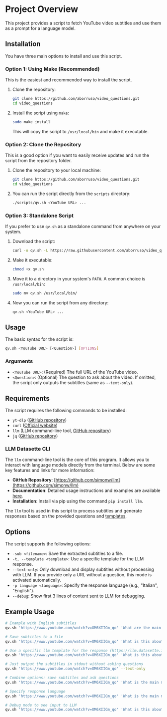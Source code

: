 # Project Overview

This project provides a script to fetch YouTube video subtitles and use them as a prompt for a language model.

## Installation

You have three main options to install and use this script.

### Option 1: Using Make (Recommended)

This is the easiest and recommended way to install the script.

1.  Clone the repository:
    ```bash
    git clone https://github.com/aborruso/video_questions.git
    cd video_questions
    ```
2.  Install the script using `make`:
    ```bash
    sudo make install
    ```
    This will copy the script to `/usr/local/bin` and make it executable.

### Option 2: Clone the Repository

This is a good option if you want to easily receive updates and run the script from the repository folder.

1. Clone the repository to your local machine:

    ```bash
    git clone https://github.com/aborruso/video_questions.git
    cd video_questions
    ```

2. You can run the script directly from the `scripts` directory:
    ```bash
    ./scripts/qv.sh <YouTube URL> ...
    ```

### Option 3: Standalone Script

If you prefer to use `qv.sh` as a standalone command from anywhere on your system.

1. Download the script:

    ```bash
    curl -o qv.sh -L https://raw.githubusercontent.com/aborruso/video_questions/main/scripts/qv.sh
    ```

2. Make it executable:

    ```bash
    chmod +x qv.sh
    ```

3. Move it to a directory in your system's `PATH`. A common choice is `/usr/local/bin`:

    ```bash
    sudo mv qv.sh /usr/local/bin/
    ```

4. Now you can run the script from any directory:

    ```bash
    qv.sh <YouTube URL> ...
    ```

## Usage

The basic syntax for the script is:

```bash
qv.sh <YouTube URL> [<Question>] [OPTIONS]
```

### Arguments

- `<YouTube URL>`: (Required) The full URL of the YouTube video.
- `<Question>`: (Optional) The question to ask about the video. If omitted, the script only outputs the subtitles (same as `--text-only`).

## Requirements

The script requires the following commands to be installed:

- `yt-dlp` ([GitHub repository](https://github.com/yt-dlp/yt-dlp))
- `curl` ([Official website](https://curl.se/))
- `llm` (LLM command-line tool, [GitHub repository](https://llm.datasette.io/en/stable/))
- `jq` ([GitHub repository](https://github.com/stedolan/jq))

### LLM Datasette CLI

The `llm` command-line tool is the core of this program. It allows you to interact with language models directly from the terminal. Below are some key features and links for more information:

- **GitHub Repository**: [https://github.com/simonw/llm](https://github.com/simonw/llm)
- **Documentation**: Detailed usage instructions and examples are available [here](https://llm.datasette.io/en/stable/).
- **Installation**: Install via pip using the command `pip install llm`.

The `llm` tool is used in this script to process subtitles and generate responses based on the provided questions and [templates](https://llm.datasette.io/en/stable/templates.html).

## Options

The script supports the following options:

- `-sub <filename>`: Save the extracted subtitles to a file.
- `-t, --template <template>`: Use a specific template for the LLM response.
- `--text-only`: Only download and display subtitles without processing with LLM. If you provide only a URL without a question, this mode is activated automatically.
- `-p language <language>`: Specify the response language (e.g., "Italian", "English").
- `--debug`: Show first 3 lines of content sent to LLM for debugging.

## Example Usage

```bash
# Example with English subtitles
qv.sh 'https://www.youtube.com/watch?v=OM6XIICm_qo' 'What are the main topics covered in this video?'

# Save subtitles to a file
qv.sh 'https://www.youtube.com/watch?v=OM6XIICm_qo' 'What is this about?' -sub my_subtitles.txt

# Use a specific llm template for the response (https://llm.datasette.io/en/stable/templates.html)
qv.sh 'https://www.youtube.com/watch?v=OM6XIICm_qo' 'What is this about?' -t andy

# Just output the subtitles in stdout without asking questions
qv.sh 'https://www.youtube.com/watch?v=OM6XIICm_qo' --text-only

# Combine options: save subtitles and ask questions
qv.sh 'https://www.youtube.com/watch?v=OM6XIICm_qo' 'What is the main message?' -sub my_subtitles.txt

# Specify response language
qv.sh 'https://www.youtube.com/watch?v=OM6XIICm_qo' 'What is the main message?' -p language French

# Debug mode to see input to LLM
qv.sh 'https://www.youtube.com/watch?v=OM6XIICm_qo' 'What is this about?' --debug
```
